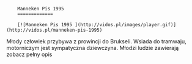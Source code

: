 
        Manneken Pis 1995 
        =============
        
        [![Manneken Pis 1995 ](http://vidos.pl/images/player.gif)](http://vidos.pl/manneken-pis-1995)
        
        
 Młody człowiek przybywa z prowincji do Brukseli. Wsiada do tramwaju, motorniczym jest sympatyczna dziewczyna. Młodzi ludzie zawierają zobacz pełny opis
    